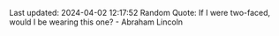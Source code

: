 Last updated: 2024-04-02 12:17:52
Random Quote: If I were two-faced, would I be wearing this one? - Abraham Lincoln